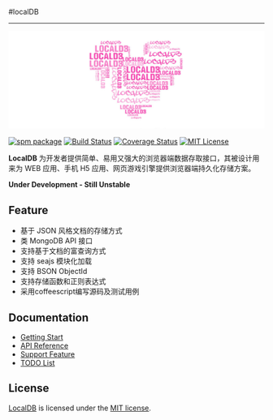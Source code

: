 #localDB

---

![LocalDB](./icon.jpg)

[![spm package][spm-image]][spm-url]
[![Build Status][build-image]][build-url]
[![Coverage Status][coverage-image]][coverage-url]
[![MIT License][license-image]][license-url]

**LocalDB** 为开发者提供简单、易用又强大的浏览器端数据存取接口，其被设计用来为 WEB 应用、手机 H5 应用、网页游戏引擎提供浏览器端持久化存储方案。

**Under Development - Still Unstable**

## Feature

*   基于 JSON 风格文档的存储方式
*   类 MongoDB API 接口
*   支持基于文档的富查询方式
*   支持 seajs 模块化加载
*   支持 BSON ObjectId
*   支持存储函数和正则表达式
*   采用coffeescript编写源码及测试用例

## Documentation

*   [Getting Start](doc/gettingStart.md)
*   [API Reference](doc/apiReference.md)
*   [Support Feature](doc/supportFeature.md)
*   [TODO List](doc/todoList.md)

## License

[LocalDB](http://localdb.emptystack.net/) is licensed under the [MIT license](http://opensource.org/licenses/MIT).


[spm-image]: http://spmjs.io/badge/localdb
[spm-url]: http://spmjs.io/package/localdb
[build-image]: https://api.travis-ci.org/wh1100717/localDB.svg?branch=master
[build-url]: https://travis-ci.org/wh1100717/localDB
[coverage-image]: https://img.shields.io/coveralls/wh1100717/localDB.svg
[coverage-url]: https://coveralls.io/r/wh1100717/localDB?branch=master
[license-image]: http://img.shields.io/badge/license-MIT-blue.svg?style=flat
[license-url]: LICENSE
